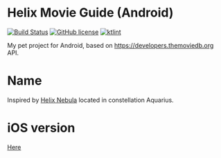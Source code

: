# Helix Movie Guide (Android)
[![Build Status](https://travis-ci.com/sswierczek/Helix-Movie-Guide-Android.svg?branch=master)](https://travis-ci.com/sswierczek/Helix-Movie-Guide-Android) [![GitHub license](https://img.shields.io/badge/license-Apache%202-blue.svg)](https://raw.githubusercontent.com/sswierczek/Helix-Movie-Guide-Android/master/LICENSE) [![ktlint](https://img.shields.io/badge/code%20style-%E2%9D%A4-FF4081.svg)](https://ktlint.github.io/)



My pet project for Android, based on https://developers.themoviedb.org API.

# Name
Inspired by [Helix Nebula](https://en.wikipedia.org/wiki/Helix_Nebula) located in constellation Aquarius.

# iOS version
[Here](https://github.com/sswierczek/Helix-Movie-Guide-iOS)
